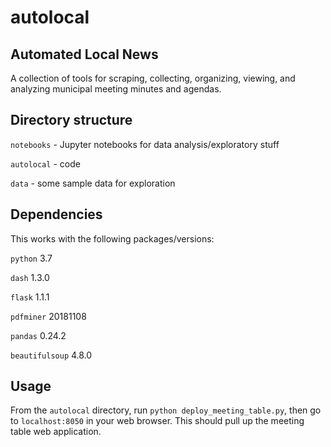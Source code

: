 # autolocal
## Automated Local News
A collection of tools for scraping, collecting, organizing, viewing, and analyzing municipal meeting minutes and agendas.

## Directory structure
`notebooks` - Jupyter notebooks for data analysis/exploratory stuff

`autolocal` - code

`data` - some sample data for exploration

## Dependencies

This works with the following packages/versions:

`python` 3.7

`dash` 1.3.0

`flask` 1.1.1

`pdfminer` 20181108

`pandas` 0.24.2

`beautifulsoup` 4.8.0

## Usage

From the `autolocal` directory, run `python deploy_meeting_table.py`, then go to `localhost:8050` in your web browser. This should pull up the meeting table web application.


